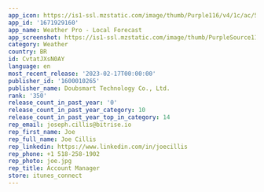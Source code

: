 ```yaml
---
app_icon: https://is1-ssl.mzstatic.com/image/thumb/Purple116/v4/1c/ac/50/1cac5044-7044-5afb-15a9-4feb794e1446/AppIcon-1x_U007emarketing-0-7-0-85-220.png/1024x1024bb.png
app_id: '1671929160'
app_name: Weather Pro - Local Forecast
app_screenshot: https://is1-ssl.mzstatic.com/image/thumb/PurpleSource116/v4/b2/f2/40/b2f2400b-e37f-d1b5-11aa-dfb90c7632f1/3bb83aec-3ff8-444d-abf4-9bbf1c1b44e4_img_v2_23a264a6-5fdb-4918-9d09-87a53cf5080g.png/1242x2688bb.png
category: Weather
country: BR
id: CvtatJXsN0AY
language: en
most_recent_release: '2023-02-17T00:00:00'
publisher_id: '1600010265'
publisher_name: Doubsmart Technology Co., Ltd.
rank: '350'
release_count_in_past_year: '0'
release_count_in_past_year_category: 10
release_count_in_past_year_top_in_category: 14
rep_email: joseph.cillis@bitrise.io
rep_first_name: Joe
rep_full_name: Joe Cillis
rep_linkedin: https://www.linkedin.com/in/joecillis
rep_phone: +1 518-258-1902
rep_photo: joe.jpg
rep_title: Account Manager
store: itunes_connect
---
```

